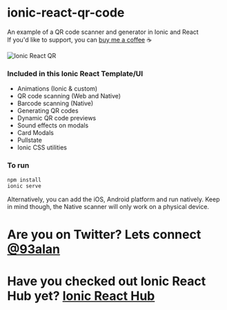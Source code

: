 # ionic-react-qr-code
An example of a QR code scanner and generator in Ionic and React
<br />
If you'd like to support, you can <a className="link" href="https://www.buymeacoffee.com/ionicreacthub" target="_blank" rel="noopener">buy me a coffee</a> ☕️

![Ionic React QR](https://repository-images.githubusercontent.com/404475440/b52ba520-2c45-4a95-9116-04d17793e560)

### Included in this Ionic React Template/UI
* Animations (Ionic & custom)
* QR code scanning (Web and Native)
* Barcode scanning (Native)
* Generating QR codes
* Dynamic QR code previews
* Sound effects on modals
* Card Modals
* Pullstate
* Ionic CSS utilities

### To run

```javascript
npm install
ionic serve
```

Alternatively, you can add the iOS, Android platform and run natively. Keep in mind though, the Native scanner will only work on a physical device.

# Are you on Twitter? Lets connect [@93alan](https://twitter.com/93alan)
# Have you checked out Ionic React Hub yet? [Ionic React Hub](https://ionicreacthub.com)
